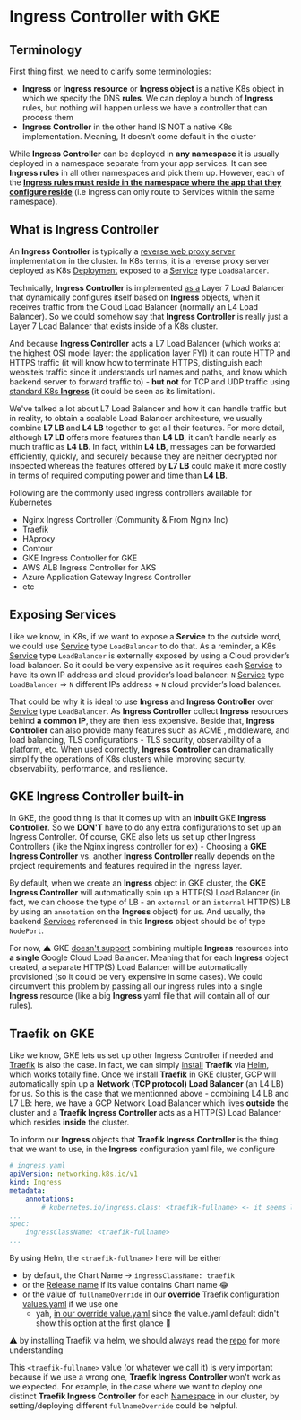 # Ingress Controller with GKE

## Terminology
First thing first, we need to clarify some terminologies: 
- **Ingress** or **Ingress resource** or **Ingress object** is a native K8s object in which we specify the DNS **rules**. We can deploy a bunch of **Ingress** rules, but nothing will happen unless we have a controller that can process them
- **Ingress Controller** in the other hand IS NOT a native K8s implementation. Meaning, It doesn’t come default in the cluster

While **Ingress Controller** can be deployed in **any namespace** it is usually deployed in a namespace separate from your app services. It can see **Ingress rules** in all other namespaces and pick them up. However, each of the **[Ingress rules must reside in the namespace where the app that they configure reside](https://stackoverflow.com/questions/59844622/ingress-configuration-for-k8s-in-different-namespaces)** (i.e Ingress can only route to Services within the same namespace).

## What is Ingress Controller
An **Ingress Controller** is typically a [reverse web proxy server](https://www.cloudflare.com/en-gb/learning/cdn/glossary/reverse-proxy/) implementation in the cluster. In K8s terms, it is a reverse proxy server deployed as K8s [Deployment](https://kubernetes.io/docs/concepts/workloads/controllers/deployment/) exposed to a [Service](https://kubernetes.io/docs/concepts/services-networking/service/) type `LoadBalancer`.

Technically, **Ingress Controller** is implemented <u>as a</u> Layer 7 Load Balancer that dynamically configures itself based on **Ingress** objects, when it receives traffic from the Cloud Load Balancer (normally an L4 Load Balancer). So we could somehow say that **Ingress Controller** is really just a Layer 7 Load Balancer that exists inside of a K8s cluster.

And because **Ingress Controller** acts a L7 Load Balancer (which works at the highest OSI model layer: the application layer FYI) it can route HTTP and HTTPS traffic (it will know how to terminate HTTPS, distinguish each website’s traffic since it understands url names and paths, and know which backend server to forward traffic to) - **but not** for TCP and UDP traffic using <u>standard K8s **Ingress**</u> (it could be seen as its limitation). 

We've talked a lot about L7 Load Balancer and how it can handle traffic but in reality, to obtain a scalable Load Balancer architecture, we usually combine **L7 LB** and **L4 LB** together to get all their features. For more detail, although **L7 LB** offers more features than **L4 LB**, it can’t handle nearly as much traffic as **L4 LB**. In fact, within **L4 LB**, messages can be forwarded efficiently, quickly, and securely because they are neither decrypted nor inspected whereas the features offered by **L7 LB** could make it more costly in terms of required computing power and time than **L4 LB**.

Following are the commonly used ingress controllers available for Kubernetes
- Nginx Ingress Controller (Community & From Nginx Inc)
- Traefik
- HAproxy
- Contour
- GKE Ingress Controller for GKE
- AWS ALB Ingress Controller for AKS
- Azure Application Gateway Ingress Controller
- etc

## Exposing Services
Like we know, in K8s, if we want to expose a **Service** to the outside word, we could use [Service](https://kubernetes.io/docs/concepts/services-networking/service/) type `LoadBalancer` to do that. As a reminder, a K8s [Service](https://kubernetes.io/docs/concepts/services-networking/service/) type `LoadBalancer` is externally exposed by using a Cloud provider’s load balancer. So it could be very expensive as it requires each [Service](https://kubernetes.io/docs/concepts/services-networking/service/) to have its own IP address and cloud provider’s load balancer: `N` [Service](https://kubernetes.io/docs/concepts/services-networking/service/) type `LoadBalancer` => `N` different IPs address + `N` cloud provider’s load balancer.

That could be why it is ideal to use **Ingress** and **Ingress Controller** over [Service](https://kubernetes.io/docs/concepts/services-networking/service/) type `LoadBalancer`.  As **Ingress Controller** collect **Ingress** resources behind **a common IP**, they are then less expensive. Beside that, **Ingress Controller** can also provide many features such as ACME , middleware, and load balancing, TLS configurations - TLS security, observability of a platform, etc. When used correctly, **Ingress Controller** can dramatically simplify the operations of K8s clusters while improving security, observability, performance, and resilience.

## GKE Ingress Controller built-in
In GKE, the good thing is that it comes up with an **inbuilt** GKE **Ingress Controller**. So we **DON'T** have to do any extra configurations to set up an Ingress Controller. Of course, GKE also lets us set up other Ingress Controllers (like the Nginx ingress controller for ex) - Choosing a **GKE Ingress Controller** vs. another **Ingress Controller** really depends on the project requirements and features required in the Ingress layer. 

By default, when we create an **Ingress** object in GKE cluster, the **GKE Ingress Controller** will automatically spin up a HTTP(S) Load Balancer (in fact, we can choose the type of LB - an `external` or an `internal` HTTP(S) LB by using an `annotation` on the **Ingress** object) for us. And usually, the backend [Services](https://kubernetes.io/docs/concepts/services-networking/service/) referenced in this **Ingress** object should be of type `NodePort`.

For now, :warning: GKE [doesn't support](https://cloud.google.com/kubernetes-engine/docs/concepts/ingress#limitations) combining multiple **Ingress** resources into **a single** Google Cloud Load Balancer. Meaning that for each **Ingress** object created, a separate HTTP(S) Load Balancer will be automatically provisioned (so it could be very expensive in some cases). We could circumvent this problem by passing all our ingress rules into a single **Ingress** resource (like a big **Ingress** yaml file that will contain all of our rules).

## Traefik on GKE
Like we know, GKE lets us set up other Ingress Controller if needed and [Traefik](https://doc.traefik.io/traefik/) is also the case. In fact, we can simply [install](https://github.com/traefik/traefik-helm-chart/tree/master/traefik) **Traefik** via [Helm](https://helm.sh/docs/), which works totally fine. Once we install **Traefik** in GKE cluster, GCP will automatically spin up a **Network (TCP protocol) Load Balancer** (an L4 LB) for us. So this is the case that we mentionned above - combining L4 LB and L7 LB: here, we have a GCP Network Load Balancer which lives **outside** the cluster and a **Traefik Ingress Controller** acts as a HTTP(S) Load Balancer which resides **inside** the cluster.

To inform our **Ingress** objects that **Traefik Ingress Controller** is the thing that we want to use, in the **Ingress** configuration yaml file, we configure
```yaml
# ingress.yaml
apiVersion: networking.k8s.io/v1
kind: Ingress
metadata:
    annotations:
        # kubernetes.io/ingress.class: <traefik-fullname> <- it seems like this annotations was deprecated or what, it doesn't work well with Traefik at least, use `ingressClassName` instead
...
spec:
    ingressClassName: <traefik-fullname>
...
``` 
By using Helm, the `<traefik-fullname>` here will be either
- by default, the Chart Name -> `ingressClassName: traefik`
- or the [Release name](https://stackoverflow.com/questions/51718202/helm-how-to-define-release-name-value) if its value contains Chart name :joy:
- or the value of `fullnameOverride` in our **override** Traefik configuration [values.yaml](https://github.com/traefik/traefik-helm-chart/blob/master/traefik/values.yaml) if we use one
    - yah, <u>in our override value.yaml</u> since the value.yaml default didn't show this option at the first glance :smiling_face_with_tear:

:warning: by installing Traefik via helm, we should always read the [repo](https://github.com/traefik/traefik-helm-chart/tree/master/traefik) for more understanding

This `<traefik-fullname>` value (or whatever we call it) is very important because if we use a wrong one, **Traefik Ingress Controller** won't work as we expected. For example, in the case where we want to deploy one distinct **Traefik Ingress Controller** for each [Namespace](https://kubernetes.io/docs/concepts/overview/working-with-objects/namespaces/) in our cluster, by setting/deploying different `fullnameOverride` could be helpful.



